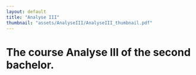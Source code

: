 ```yaml
---
layout: default
title: "Analyse III"
thumbnail: "assets/AnalyseIII/AnalyseIII_thumbnail.pdf"
---
```

<h1>The course Analyse III of the second bachelor.<h1>

<html>
  <head>
    <meta charset="utf-8" />
        <meta name="viewport" content="width=device-width">
  </head>
  <body>
    <object data="{{ site.baseurl }}/assets/AnalyseIII/AnalyseIII.pdf" type="application/pdf" style="min-height:100vh;width:100%"></object>
  </body>
</html>

